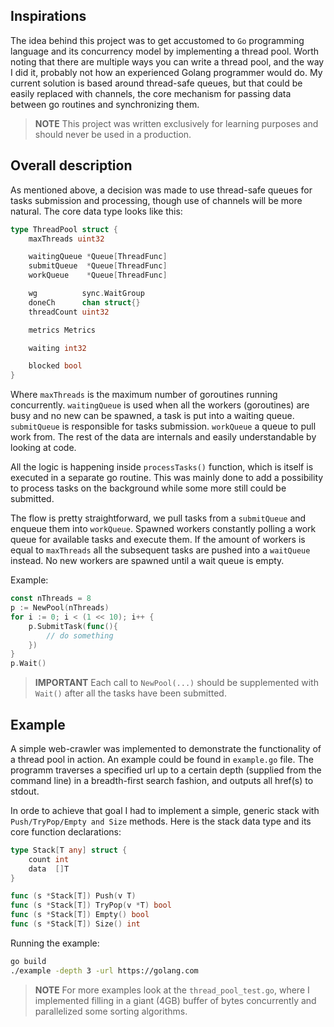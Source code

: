 ## Inspirations
The idea behind this project was to get accustomed to `Go` programming language and its concurrency model
by implementing a thread pool. Worth noting that there are multiple ways you can write a thread pool, 
and the way I did it, probably not how an experienced Golang programmer would do. 
My current solution is based around thread-safe queues, but that could be easily replaced with channels, 
the core mechanism for passing data between go routines and synchronizing them.

> **NOTE** This project was written exclusively for learning purposes and should never be used in a production. 

## Overall description
As mentioned above, a decision was made to use thread-safe queues for tasks submission and processing, 
though use of channels will be more natural. The core data type looks like this:
```go
type ThreadPool struct {
	maxThreads uint32

	waitingQueue *Queue[ThreadFunc]
	submitQueue  *Queue[ThreadFunc]
	workQueue    *Queue[ThreadFunc]

	wg          sync.WaitGroup
	doneCh      chan struct{}
	threadCount uint32

	metrics Metrics

	waiting int32

	blocked bool
}
```
Where `maxThreads` is the maximum number of goroutines running concurrently.
`waitingQueue` is used when all the workers (goroutines) are busy and no new can be spawned, a task is put into a waiting queue.
`submitQueue` is responsible for tasks submission.
`workQueue` a queue to pull work from.
The rest of the data are internals and easily understandable by looking at code.

All the logic is happening inside `processTasks()` function, which is itself is executed in a separate go routine.
This was mainly done to add a possibility to process tasks on the background while some more still could be submitted.

The flow is pretty straightforward, we pull tasks from a `submitQueue` and enqueue them into `workQueue`. 
Spawned workers constantly polling a work queue for available tasks and execute them. 
If the amount of workers is equal to `maxThreads` all the subsequent tasks are pushed into a `waitQueue` instead. 
No new workers are spawned until a wait queue is empty.

Example:
```go
const nThreads = 8
p := NewPool(nThreads)
for i := 0; i < (1 << 10); i++ {
	p.SubmitTask(func(){
		// do something
	})	
}
p.Wait()
```

> **IMPORTANT** Each call to `NewPool(...)` should be supplemented with `Wait()` after all the tasks have been submitted.

## Example
A simple web-crawler was implemented to demonstrate the functionality of a thread pool in action. 
An example could be found in `example.go` file. The programm traverses a specified url up to a certain depth (supplied from the command line)
in a breadth-first search fashion, and outputs all href(s) to stdout.

In orde to achieve that goal I had to implement a simple, generic stack with `Push/TryPop/Empty and Size` methods.
Here is the stack data type and its core function declarations:
```go
type Stack[T any] struct {
	count int
	data  []T
}

func (s *Stack[T]) Push(v T)
func (s *Stack[T]) TryPop(v *T) bool
func (s *Stack[T]) Empty() bool
func (s *Stack[T]) Size() int
```

Running the example: 
```sh
go build
./example -depth 3 -url https://golang.com
```

> **NOTE** For more examples look at the `thread_pool_test.go`, where I implemented filling in a giant (4GB) buffer of bytes concurrently
> and parallelized some sorting algorithms.
